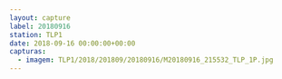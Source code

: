 ```yaml
---
layout: capture
label: 20180916
station: TLP1
date: 2018-09-16 00:00:00+00:00
capturas:
  - imagem: TLP1/2018/201809/20180916/M20180916_215532_TLP_1P.jpg
---
```

